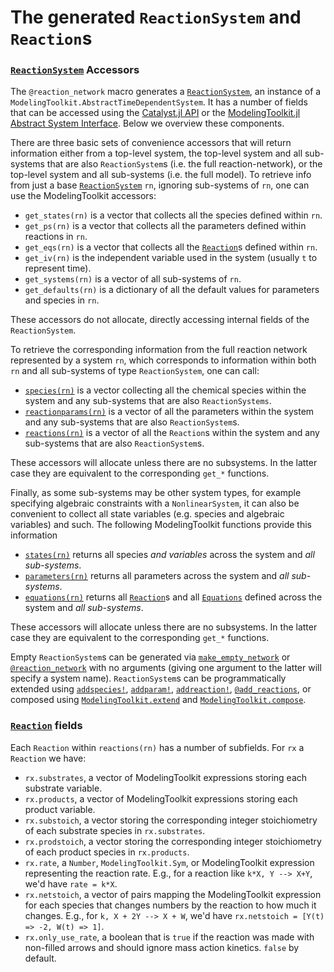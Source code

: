 # The generated `ReactionSystem` and `Reaction`s

### [`ReactionSystem`](@ref) Accessors

The `@reaction_network` macro generates a [`ReactionSystem`](@ref), an instance
of a `ModelingToolkit.AbstractTimeDependentSystem`. It has a number of fields
that can be accessed using the [Catalyst.jl API](@ref) or the
[ModelingToolkit.jl Abstract System
Interface](https://mtk.sciml.ai/dev/basics/AbstractSystem/). Below we overview
these components.

There are three basic sets of convenience accessors that will return information
either from a top-level system, the top-level system and all sub-systems that
are also `ReactionSystem`s (i.e. the full reaction-network), or the top-level
system and all sub-systems (i.e. the full model). To retrieve info from just a
base [`ReactionSystem`](@ref) `rn`, ignoring sub-systems of `rn`, one can use the ModelingToolkit
accessors:

* `get_states(rn)` is a vector that collects all the species defined within
  `rn`. 
* `get_ps(rn)` is a vector that collects all the parameters defined within
  reactions in `rn`. 
* `get_eqs(rn)` is a vector that collects all the [`Reaction`](@ref)s defined
  within `rn`.
* `get_iv(rn)` is the independent variable used in the system (usually `t` to
  represent time).
* `get_systems(rn)` is a vector of all sub-systems of `rn`.
* `get_defaults(rn)` is a dictionary of all the default values for parameters
  and species in `rn`.

These accessors do not allocate, directly accessing internal fields of the
`ReactionSystem`.

To retrieve the corresponding information from the full reaction network
represented by a system `rn`, which corresponds to information within both `rn`
and all sub-systems of type `ReactionSystem`, one can call:

* [`species(rn)`](@ref) is a vector collecting all the chemical species within
  the system and any sub-systems that are also `ReactionSystems`. 
* [`reactionparams(rn)`](@ref) is a vector of all the parameters
  within the system and any sub-systems that are also `ReactionSystem`s.
* [`reactions(rn)`](@ref) is a vector of all the `Reaction`s within the system
  and any sub-systems that are also `ReactionSystem`s.

These accessors will allocate unless there are no subsystems. In the latter case
they are equivalent to the corresponding `get_*` functions.

Finally, as some sub-systems may be other system types, for example specifying
algebraic constraints with a `NonlinearSystem`, it can also be convenient to
collect all state variables (e.g. species and algebraic variables) and such. The
following ModelingToolkit functions provide this information

* [`states(rn)`](@ref) returns all species *and variables* across the system and
  *all sub-systems*.
* [`parameters(rn)`](@ref) returns all parameters across the system and *all
  sub-systems*.
* [`equations(rn)`](@ref) returns all [`Reaction`](@ref)s and all
  [`Equations`](@ref) defined across the system and *all sub-systems*.

These accessors will allocate unless there are no subsystems. In the latter case
they are equivalent to the corresponding `get_*` functions.

Empty `ReactionSystem`s can be generated via [`make_empty_network`](@ref) or
[`@reaction_network`](@ref) with no arguments (giving one argument to the latter
will specify a system name). `ReactionSystem`s can be programmatically extended
using [`addspecies!`](@ref), [`addparam!`](@ref), [`addreaction!`](@ref),
[`@add_reactions`](@ref), or composed using [`ModelingToolkit.extend`](@ref) and
[`ModelingToolkit.compose`](@ref).

### [`Reaction`](@ref) fields

Each `Reaction` within `reactions(rn)` has a number of subfields. For `rx` a
`Reaction` we have:
* `rx.substrates`, a vector of ModelingToolkit expressions storing each
  substrate variable.
* `rx.products`, a vector of ModelingToolkit expressions storing each product
  variable.
* `rx.substoich`, a vector storing the corresponding integer stoichiometry of
  each substrate species in `rx.substrates`.
* `rx.prodstoich`, a vector storing the corresponding integer stoichiometry of
  each product species in `rx.products`.
* `rx.rate`, a `Number`, `ModelingToolkit.Sym`, or ModelingToolkit expression
  representing the reaction rate. E.g., for a reaction like `k*X, Y --> X+Y`,
  we'd have `rate = k*X`.
* `rx.netstoich`, a vector of pairs mapping the ModelingToolkit expression for
  each species that changes numbers by the reaction to how much it changes. E.g.,
  for `k, X + 2Y --> X + W`, we'd have `rx.netstoich = [Y(t) => -2, W(t) => 1]`.
* `rx.only_use_rate`, a boolean that is `true` if the reaction was made with
  non-filled arrows and should ignore mass action kinetics. `false` by default.


